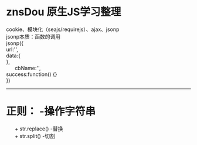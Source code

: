 # znsDou  原生JS学习整理
cookie、模块化（seajs/requirejs）、ajax、jsonp  
jsonp本质：函数的调用  
jsonp({  
        url:'',  
        data:{  
        },  
        cbName:'',  
        success:function() {}  
})  
***  
# 正则： -操作字符串
       + str.replace()  -替换  
       + str.split()  -切割
       
